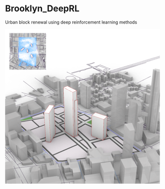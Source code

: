 # Brooklyn_DeepRL
Urban block renewal using deep reinforcement learning methods

<p align="left">
  <img src="images/3.png"/>
</p>
